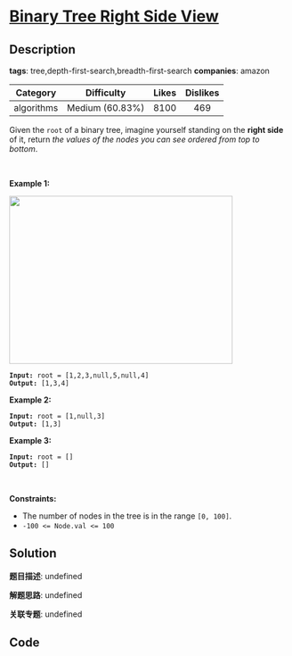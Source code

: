 # [Binary Tree Right Side View](https://leetcode.com/problems/binary-tree-right-side-view/description/)

## Description

**tags**: tree,depth-first-search,breadth-first-search
**companies**: amazon

| Category | Difficulty | Likes | Dislikes |
| :------: | :--------: | :---: | :------: |
| algorithms | Medium (60.83%) | 8100 | 469 |

<p>Given the <code>root</code> of a binary tree, imagine yourself standing on the <strong>right side</strong> of it, return <em>the values of the nodes you can see ordered from top to bottom</em>.</p>

<p>&nbsp;</p>
<p><strong>Example 1:</strong></p>
<img alt="" src="https://assets.leetcode.com/uploads/2021/02/14/tree.jpg" style="width: 401px; height: 301px;" />
<pre><code><strong>Input:</strong> root = [1,2,3,null,5,null,4]
<strong>Output:</strong> [1,3,4]</code></pre>

<p><strong>Example 2:</strong></p>

<pre><code><strong>Input:</strong> root = [1,null,3]
<strong>Output:</strong> [1,3]</code></pre>

<p><strong>Example 3:</strong></p>

<pre><code><strong>Input:</strong> root = []
<strong>Output:</strong> []</code></pre>

<p>&nbsp;</p>
<p><strong>Constraints:</strong></p>

<ul>
	<li>The number of nodes in the tree is in the range <code>[0, 100]</code>.</li>
	<li><code>-100 &lt;= Node.val &lt;= 100</code></li>
</ul>



## Solution

**题目描述**: undefined

**解题思路**: undefined

**关联专题**: undefined

## Code